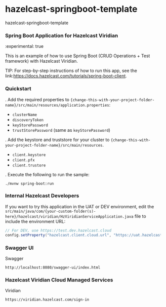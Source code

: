 # hazelcast-springboot-template
hazelcast-springboot-template
### Spring Boot Application for Hazelcast Viridian
:experimental: true

This is an example of how to use Spring Boot (CRUD Operations + Test framework) with Hazelcast Viridian.

TIP: For step-by-step instructions of how to run this app, see the link:https://docs.hazelcast.com/tutorials/spring-boot-client.

### Quickstart

. Add the required properties to `{change-this-with-your-project-folder-name}/src/main/resources/application.properties`:

- `clusterName`
- `discoveryToken`
- `keyStorePassword`
- `trustStorePassword` (same as `keyStorePassword`)

. Add the keystore and truststore for your cluster to `{change-this-with-your-project-folder-name}/src/main/resources`.

- `client.keystore`
- `client.pfx`
- `client.trustore`

. Execute the following to run the sample:

```
./mvnw spring-boot:run
```

### Internal Hazelcast Developers

If you want to try this application in the UAT or DEV environment, edit the `src/main/java/com/{your-custom-folder(s)-here}/hazelcast/viridian/HzViridianServiceApplication.java` file to include the environment URL:

```java
// For DEV, use https://test.dev.hazelcast.cloud
config.setProperty("hazelcast.client.cloud.url", "https://uat.hazelcast.cloud");
```

### Swagger UI

Swagger
```
http://localhost:8080/swagger-ui/index.html
```

### Hazelcast Viridian Cloud Managed Services

Viridian
```
https://viridian.hazelcast.com/sign-in
```
